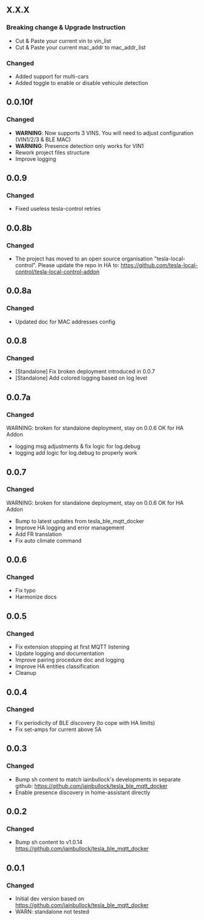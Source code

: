 <!-- https://developers.home-assistant.io/docs/add-ons/presentation#keeping-a-changelog -->

## X.X.X

### Breaking change & Upgrade Instruction
- Cut & Paste your current vin to vin_list
- Cut & Paste your current mac_addr to mac_addr_list

### Changed
- Added support for multi-cars
- Added toggle to enable or disable vehicule detection

## 0.0.10f

### Changed

- **WARNING**: Now supports 3 VINS. You will need to adjust configuration (VIN1/2/3 & BLE MAC)
- **WARNING**: Presence detection only works for VIN1
- Rework project files structure
- Improve logging

## 0.0.9

### Changed

- Fixed useless tesla-control retries

## 0.0.8b

### Changed

- The project has moved to an open source organisation "tesla-local-control". Please update the repo in HA to: https://github.com/tesla-local-control/tesla-local-control-addon

## 0.0.8a

### Changed

- Updated doc for MAC addresses config

## 0.0.8

### Changed

- [Standalone] Fix broken deployment introduced in 0.0.7
- [Standalone] Add colored logging based on log level

## 0.0.7a

### Changed

WARNING: broken for standalone deployment, stay on 0.0.6
OK for HA Addon

- logging msg adjustments & fix logic for log.debug
- logging add logic for log.debug to properly work

## 0.0.7

### Changed

WARNING: broken for standalone deployment, stay on 0.0.6
OK for HA Addon

- Bump to latest updates from tesla_ble_mqtt_docker
- Improve HA logging and error management
- Add FR translation
- Fix auto climate command

## 0.0.6

### Changed

- Fix typo
- Harmonize docs

## 0.0.5

### Changed

- Fix extension stopping at first MQTT listening
- Update logging and documentation
- Improve pairing procedure doc and logging
- Improve HA entities classification
- Cleanup

## 0.0.4

### Changed

- Fix periodicity of BLE discovery (to cope with HA limits)
- Fix set-amps for current above 5A

## 0.0.3

### Changed

- Bump sh content to match iainbullock's developments in separate github: https://github.com/iainbullock/tesla_ble_mqtt_docker
- Enable presence discovery in home-assistant directly

## 0.0.2

### Changed

- Bump sh content to v1.0.14 https://github.com/iainbullock/tesla_ble_mqtt_docker


## 0.0.1

### Changed

- Initial dev version based on https://github.com/iainbullock/tesla_ble_mqtt_docker
- WARN: standalone not tested
